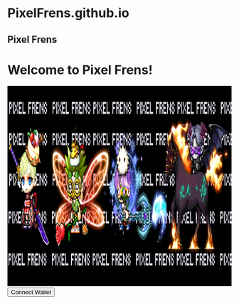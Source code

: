 # PixelFrens.github.io
<html>
  <head>
    <meta charset="UTF-8">
    <h2>Pixel Frens</h2>
  </head>
  <body>
    <h1>Welcome to Pixel Frens!</h1>
  </body>
</html>
<img src="pixelfrens_twitter_header.png" alt="PIXELFRENS.github.io" width="2000" height="450">

    
<html>
   <head>
      <title>Connect to crypto wallet</title>
   <script src="https://cdnjs.cloudflare.com/ajax/libs/web3/1.7.4-rc.1/web3.min.js"></script>
 </head>
<body>
<script>
/* To connect using MetaMask */
async function connect() {
  if (window.ethereum) {
     await window.ethereum.request({ method: "eth_requestAccounts" });
     window.web3 = new Web3(window.ethereum);
     const account = web3.eth.accounts;
     //Get the current MetaMask selected/active wallet
     const walletAddress = account.givenProvider.selectedAddress;
     console.log(`Wallet: ${walletAddress}`);
  
  } else {
   console.log("No wallet");
  }
}
</script>
<input type="button" value="Connect Wallet" onclick="connect();">
</body>
</html>